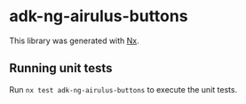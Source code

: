# adk-ng-airulus-buttons

This library was generated with [Nx](https://nx.dev).

## Running unit tests

Run `nx test adk-ng-airulus-buttons` to execute the unit tests.
